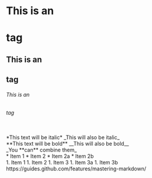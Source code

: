 # This is an <h1> tag
## This is an <h2> tag
###### This is an <h6> tag
<br/>
*This text will be italic*
_This will also be italic_
<br/>
**This text will be bold**
__This will also be bold__
<br/>
_You **can** combine them_
<br/>
* Item 1
* Item 2
  * Item 2a
  * Item 2b
<br/>
1. Item 1
1. Item 2
1. Item 3
   1. Item 3a
   1. Item 3b
<br/>
https://guides.github.com/features/mastering-markdown/
<br/>